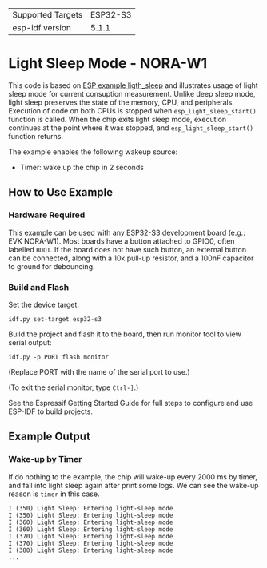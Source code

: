 |                   |          |
| ----------------- | -------- |
| Supported Targets | ESP32-S3 |
|  esp-idf version  |   5.1.1  |

# Light Sleep Mode - NORA-W1

This code is based on [ESP example ligth_sleep](examples/system/light_sleep) and illustrates usage of light sleep mode for current consuption measurement. Unlike deep sleep mode, light sleep preserves the state of the memory, CPU, and peripherals. Execution of code on both CPUs is stopped when `esp_light_sleep_start()` function is called. When the chip exits light sleep mode, execution continues at the point where it was stopped, and `esp_light_sleep_start()` function returns.

The example enables the following wakeup source:

- Timer: wake up the chip in 2 seconds

## How to Use Example

### Hardware Required

This example can be used with any ESP32-S3 development board (e.g.: EVK NORA-W1). Most boards have a button attached to GPIO0, often labelled `BOOT`. If the board does not have such button, an external button can be connected, along with a 10k pull-up resistor, and a 100nF capacitor to ground for debouncing.

### Build and Flash

Set the device target:
```
idf.py set-target esp32-s3
```

Build the project and flash it to the board, then run monitor tool to view serial output:

```
idf.py -p PORT flash monitor
```

(Replace PORT with the name of the serial port to use.)

(To exit the serial monitor, type ``Ctrl-]``.)

See the Espressif Getting Started Guide for full steps to configure and use ESP-IDF to build projects.

## Example Output

### Wake-up by Timer

If do nothing to the example, the chip will wake-up every 2000 ms by timer, and fall into light sleep again after print some logs. We can see the wake-up reason is `timer` in this case.

```
I (350) Light Sleep: Entering light-sleep mode
I (350) Light Sleep: Entering light-sleep mode
I (360) Light Sleep: Entering light-sleep mode
I (360) Light Sleep: Entering light-sleep mode
I (370) Light Sleep: Entering light-sleep mode
I (370) Light Sleep: Entering light-sleep mode
I (380) Light Sleep: Entering light-sleep mode
...
